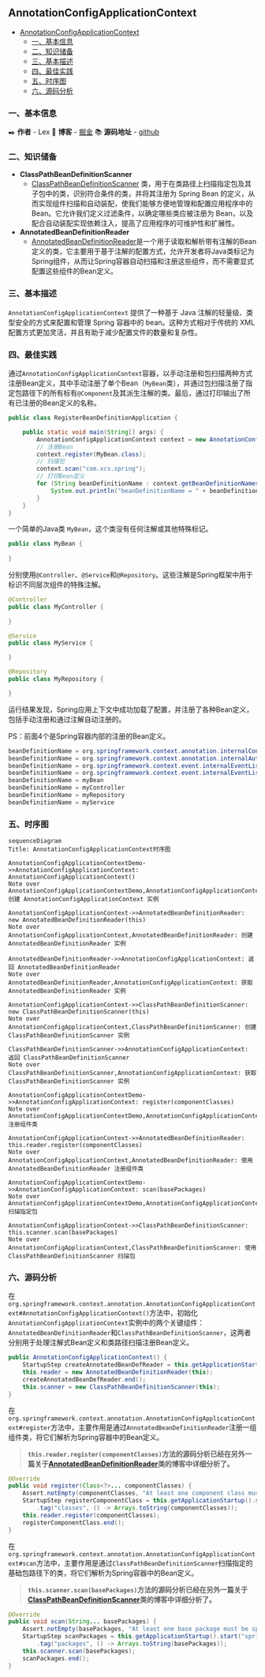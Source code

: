 ## AnnotationConfigApplicationContext

- [AnnotationConfigApplicationContext](#annotationconfigapplicationcontext)
  - [一、基本信息](#一基本信息)
  - [二、知识储备](#二知识储备)
  - [三、基本描述](#三基本描述)
  - [四、最佳实践](#四最佳实践)
  - [五、时序图](#五时序图)
  - [六、源码分析](#六源码分析)


### 一、基本信息

✒️ **作者** - Lex 📝 **博客** - [掘金](https://juejin.cn/user/4251135018533068/posts) 📚 **源码地址** - [github](https://github.com/xuchengsheng/spring-reading)

### 二、知识储备

+ **ClassPathBeanDefinitionScanner**
  + [ClassPathBeanDefinitionScanner](https://github.com/xuchengsheng/spring-reading/blob/master/spring-beans/spring-bean-classPathBeanDefinitionScanner/README.md) 类，用于在类路径上扫描指定包及其子包中的类，识别符合条件的类，并将其注册为 Spring Bean 的定义，从而实现组件扫描和自动装配，使我们能够方便地管理和配置应用程序中的 Bean。它允许我们定义过滤条件，以确定哪些类应被注册为 Bean，以及配合自动装配实现依赖注入，提高了应用程序的可维护性和扩展性。
+ **AnnotatedBeanDefinitionReader**
  + [AnnotatedBeanDefinitionReader](https://github.com/xuchengsheng/spring-reading/blob/master/spring-beans/spring-bean-annotatedBeanDefinitionReader/README.md)是一个用于读取和解析带有注解的Bean定义的类，它主要用于基于注解的配置方式，允许开发者将Java类标记为Spring组件，从而让Spring容器自动扫描和注册这些组件，而不需要显式配置这些组件的Bean定义。

### 三、基本描述

`AnnotationConfigApplicationContext` 提供了一种基于 Java 注解的轻量级、类型安全的方式来配置和管理 Spring 容器中的 bean。这种方式相对于传统的 XML 配置方式更加灵活，并且有助于减少配置文件的数量和复杂性。

### 四、最佳实践

通过`AnnotationConfigApplicationContext`容器，以手动注册和包扫描两种方式注册Bean定义，其中手动注册了单个Bean（`MyBean`类），并通过包扫描注册了指定包路径下的所有标有`@Component`及其派生注解的类。最后，通过打印输出了所有已注册的Bean定义的名称。

```java
public class RegisterBeanDefinitionApplication {

    public static void main(String[] args) {
        AnnotationConfigApplicationContext context = new AnnotationConfigApplicationContext();
        // 注册Bean
        context.register(MyBean.class);
        // 扫描包
        context.scan("com.xcs.spring");
        // 打印Bean定义
        for (String beanDefinitionName : context.getBeanDefinitionNames()) {
            System.out.println("beanDefinitionName = " + beanDefinitionName);
        }
    }
}
```

一个简单的Java类 `MyBean`，这个类没有任何注解或其他特殊标记。

```java
public class MyBean {
    
}
```

分别使用`@Controller`、`@Service`和`@Repository`。这些注解是Spring框架中用于标识不同层次组件的特殊注解。

```java
@Controller
public class MyController {
    
}

@Service
public class MyService {

}

@Repository
public class MyRepository {

}
```

运行结果发现，Spring应用上下文中成功加载了配置，并注册了各种Bean定义，包括手动注册和通过注解自动注册的。

PS：前面4个是Spring容器内部的注册的Bean定义。

```java
beanDefinitionName = org.springframework.context.annotation.internalConfigurationAnnotationProcessor
beanDefinitionName = org.springframework.context.annotation.internalAutowiredAnnotationProcessor
beanDefinitionName = org.springframework.context.event.internalEventListenerProcessor
beanDefinitionName = org.springframework.context.event.internalEventListenerFactory
beanDefinitionName = myBean
beanDefinitionName = myController
beanDefinitionName = myRepository
beanDefinitionName = myService
```

### 五、时序图

~~~mermaid
sequenceDiagram
Title: AnnotationConfigApplicationContext时序图

AnnotationConfigApplicationContextDemo->>AnnotationConfigApplicationContext: AnnotationConfigApplicationContext()
Note over AnnotationConfigApplicationContextDemo,AnnotationConfigApplicationContext: 创建 AnnotationConfigApplicationContext 实例

AnnotationConfigApplicationContext->>AnnotatedBeanDefinitionReader: new AnnotatedBeanDefinitionReader(this)
Note over AnnotationConfigApplicationContext,AnnotatedBeanDefinitionReader: 创建 AnnotatedBeanDefinitionReader 实例

AnnotatedBeanDefinitionReader->>AnnotationConfigApplicationContext: 返回 AnnotatedBeanDefinitionReader
Note over AnnotatedBeanDefinitionReader,AnnotationConfigApplicationContext: 获取 AnnotatedBeanDefinitionReader 实例

AnnotationConfigApplicationContext->>ClassPathBeanDefinitionScanner: new ClassPathBeanDefinitionScanner(this)
Note over AnnotationConfigApplicationContext,ClassPathBeanDefinitionScanner: 创建 ClassPathBeanDefinitionScanner 实例

ClassPathBeanDefinitionScanner->>AnnotationConfigApplicationContext: 返回 ClassPathBeanDefinitionScanner
Note over ClassPathBeanDefinitionScanner,AnnotationConfigApplicationContext: 获取 ClassPathBeanDefinitionScanner 实例

AnnotationConfigApplicationContextDemo->>AnnotationConfigApplicationContext: register(componentClasses)
Note over AnnotationConfigApplicationContextDemo,AnnotationConfigApplicationContext: 注册组件类

AnnotationConfigApplicationContext->>AnnotatedBeanDefinitionReader: this.reader.register(componentClasses)
Note over AnnotationConfigApplicationContext,AnnotatedBeanDefinitionReader: 使用 AnnotatedBeanDefinitionReader 注册组件类

AnnotationConfigApplicationContextDemo->>AnnotationConfigApplicationContext: scan(basePackages)
Note over AnnotationConfigApplicationContextDemo,AnnotationConfigApplicationContext: 扫描指定包

AnnotationConfigApplicationContext->>ClassPathBeanDefinitionScanner: this.scanner.scan(basePackages)
Note over AnnotationConfigApplicationContext,ClassPathBeanDefinitionScanner: 使用 ClassPathBeanDefinitionScanner 扫描包

~~~

### 六、源码分析

在`org.springframework.context.annotation.AnnotationConfigApplicationContext#AnnotationConfigApplicationContext()`方法中，初始化`AnnotationConfigApplicationContext`实例中的两个关键组件：`AnnotatedBeanDefinitionReader`和`ClassPathBeanDefinitionScanner`，这两者分别用于处理注解式Bean定义和类路径扫描注册Bean定义。

```java
public AnnotationConfigApplicationContext() {
    StartupStep createAnnotatedBeanDefReader = this.getApplicationStartup().start("spring.context.annotated-bean-reader.create");
    this.reader = new AnnotatedBeanDefinitionReader(this);
    createAnnotatedBeanDefReader.end();
    this.scanner = new ClassPathBeanDefinitionScanner(this);
}
```

在`org.springframework.context.annotation.AnnotationConfigApplicationContext#register`方法中，主要作用是通过`AnnotatedBeanDefinitionReader`注册一组组件类，将它们解析为Spring容器中的Bean定义。

>  **`this.reader.register(componentClasses)`方法的源码分析已经在另外一篇关于[AnnotatedBeanDefinitionReader](https://github.com/xuchengsheng/spring-reading/blob/master/spring-beans/spring-bean-annotatedBeanDefinitionReader/README.md)类的博客中详细分析了。**

```java
@Override
public void register(Class<?>... componentClasses) {
    Assert.notEmpty(componentClasses, "At least one component class must be specified");
    StartupStep registerComponentClass = this.getApplicationStartup().start("spring.context.component-classes.register")
        .tag("classes", () -> Arrays.toString(componentClasses));
    this.reader.register(componentClasses);
    registerComponentClass.end();
}
```

在`org.springframework.context.annotation.AnnotationConfigApplicationContext#scan`方法中，主要作用是通过`ClassPathBeanDefinitionScanner`扫描指定的基础包路径下的类，将它们解析为Spring容器中的Bean定义。

> **`this.scanner.scan(basePackages)`方法的源码分析已经在另外一篇关于[ClassPathBeanDefinitionScanner](https://github.com/xuchengsheng/spring-reading/blob/master/spring-beans/spring-bean-classPathBeanDefinitionScanner/README.md)类的博客中详细分析了。**

```java
@Override
public void scan(String... basePackages) {
    Assert.notEmpty(basePackages, "At least one base package must be specified");
    StartupStep scanPackages = this.getApplicationStartup().start("spring.context.base-packages.scan")
        .tag("packages", () -> Arrays.toString(basePackages));
    this.scanner.scan(basePackages);
    scanPackages.end();
}
```